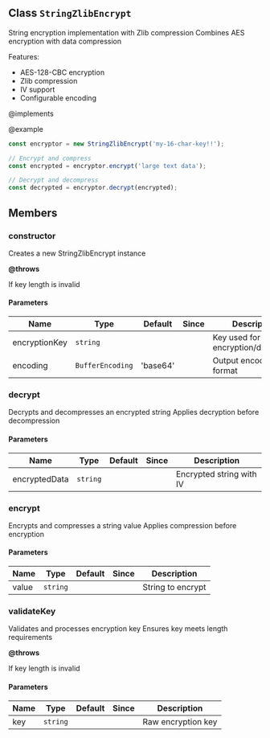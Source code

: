 ## Class `StringZlibEncrypt`
String encryption implementation with Zlib compression
Combines AES encryption with data compression

Features:
- AES-128-CBC encryption
- Zlib compression
- IV support
- Configurable encoding

@implements 


@example 

```typescript
const encryptor = new StringZlibEncrypt('my-16-char-key!!');

// Encrypt and compress
const encrypted = encryptor.encrypt('large text data');

// Decrypt and decompress
const decrypted = encryptor.decrypt(encrypted);
```


## Members

### constructor
Creates a new StringZlibEncrypt instance

**@throws** 

If key length is invalid


#### Parameters
| Name | Type | Default | Since | Description |
|------|------|---------|-------|------------|
|  encryptionKey  | `string` |  |  | Key used for encryption/decryption |
|  encoding  | `BufferEncoding` | 'base64' |  | Output encoding format |


### decrypt
Decrypts and decompresses an encrypted string
Applies decryption before decompression


#### Parameters
| Name | Type | Default | Since | Description |
|------|------|---------|-------|------------|
|  encryptedData  | `string` |  |  | Encrypted string with IV |


### encrypt
Encrypts and compresses a string value
Applies compression before encryption


#### Parameters
| Name | Type | Default | Since | Description |
|------|------|---------|-------|------------|
|  value  | `string` |  |  | String to encrypt |


### validateKey
Validates and processes encryption key
Ensures key meets length requirements

**@throws** 

If key length is invalid


#### Parameters
| Name | Type | Default | Since | Description |
|------|------|---------|-------|------------|
|  key  | `string` |  |  | Raw encryption key |

